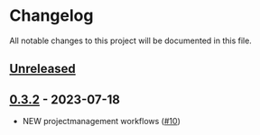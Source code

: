 # Changelog

All notable changes to this project will be documented in this file.

## [Unreleased](https://github.com/figuren-theater/coding-standards/compare/0.3.2...HEAD)

## [0.3.2](https://github.com/figuren-theater/coding-standards/compare/0.3.1...0.3.2) - 2023-07-18

- NEW projectmanagement workflows ([#10](https://github.com/figuren-theater/coding-standards/pull/10))
